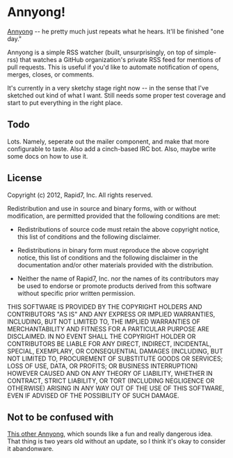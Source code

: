 Annyong!
========

[Annyong](http://i.imgur.com/WuIBL.jpg) -- he pretty much just repeats
what he hears. It'll be finished "one day."

Annyong is a simple RSS watcher (built, unsurprisingly, on top of
simple-rss) that watches a GitHub organization's private RSS feed for
mentions of pull requests. This is useful if you'd like to automate
notification of opens, merges, closes, or comments.

It's currently in a very sketchy stage right now -- in the sense that
I've sketched out kind of what I want. Still needs some proper test
coverage and start to put everything in the right place.

## Todo

Lots. Namely, seperate out the mailer component, and make that more
configurable to taste. Also add a cinch-based IRC bot. Also, maybe write
some docs on how to use it.

## License

Copyright (c) 2012, Rapid7, Inc.
All rights reserved.

Redistribution and use in source and binary forms, with or without
modification, are permitted provided that the following conditions are
met:

 * Redistributions of source code must retain the above copyright
   notice, this list of conditions and the following disclaimer.

 * Redistributions in binary form must reproduce the above copyright
   notice, this list of conditions and the following disclaimer in the
   documentation and/or other materials provided with the distribution.

 * Neither the name of Rapid7, Inc. nor the names of its
   contributors may be used to endorse or promote products derived from
   this software without specific prior written permission.

THIS SOFTWARE IS PROVIDED BY THE COPYRIGHT HOLDERS AND CONTRIBUTORS "AS
IS" AND ANY EXPRESS OR IMPLIED WARRANTIES, INCLUDING, BUT NOT LIMITED
TO, THE IMPLIED WARRANTIES OF MERCHANTABILITY AND FITNESS FOR A
PARTICULAR PURPOSE ARE DISCLAIMED. IN NO EVENT SHALL THE COPYRIGHT
HOLDER OR CONTRIBUTORS BE LIABLE FOR ANY DIRECT, INDIRECT, INCIDENTAL,
SPECIAL, EXEMPLARY, OR CONSEQUENTIAL DAMAGES (INCLUDING, BUT NOT LIMITED
TO, PROCUREMENT OF SUBSTITUTE GOODS OR SERVICES; LOSS OF USE, DATA, OR
PROFITS; OR BUSINESS INTERRUPTION) HOWEVER CAUSED AND ON ANY THEORY OF
LIABILITY, WHETHER IN CONTRACT, STRICT LIABILITY, OR TORT (INCLUDING
NEGLIGENCE OR OTHERWISE) ARISING IN ANY WAY OUT OF THE USE OF THIS
SOFTWARE, EVEN IF ADVISED OF THE POSSIBILITY OF SUCH DAMAGE.

## Not to be confused with

[This other Annyong](https://github.com/remiprev/annyong), which sounds
like a fun and really dangerous idea. That thing is two years old
without an update, so I think it's okay to consider it abandonware.

